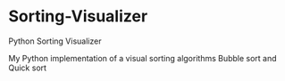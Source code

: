 # Sorting-Visualizer
Python Sorting Visualizer

My Python implementation of a visual sorting algorithms Bubble sort and Quick sort

